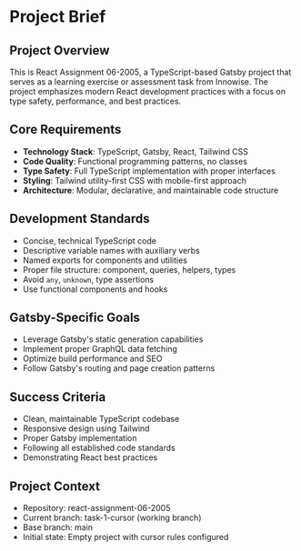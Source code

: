 # Project Brief

## Project Overview
This is React Assignment 06-2005, a TypeScript-based Gatsby project that serves as a learning exercise or assessment task from Innowise. The project emphasizes modern React development practices with a focus on type safety, performance, and best practices.

## Core Requirements
- **Technology Stack**: TypeScript, Gatsby, React, Tailwind CSS
- **Code Quality**: Functional programming patterns, no classes
- **Type Safety**: Full TypeScript implementation with proper interfaces
- **Styling**: Tailwind utility-first CSS with mobile-first approach
- **Architecture**: Modular, declarative, and maintainable code structure

## Development Standards
- Concise, technical TypeScript code
- Descriptive variable names with auxiliary verbs
- Named exports for components and utilities
- Proper file structure: component, queries, helpers, types
- Avoid `any`, `unknown`, type assertions
- Use functional components and hooks

## Gatsby-Specific Goals
- Leverage Gatsby's static generation capabilities
- Implement proper GraphQL data fetching
- Optimize build performance and SEO
- Follow Gatsby's routing and page creation patterns

## Success Criteria
- Clean, maintainable TypeScript codebase
- Responsive design using Tailwind
- Proper Gatsby implementation
- Following all established code standards
- Demonstrating React best practices

## Project Context
- Repository: react-assignment-06-2005
- Current branch: task-1-cursor (working branch)
- Base branch: main
- Initial state: Empty project with cursor rules configured 